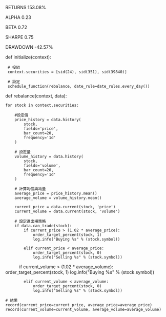 RETURNS 153.08%
 
ALPHA 0.23
 
BETA 0.72
 
SHARPE 0.75
 
DRAWDOWN -42.57%






def initialize(context):

     # 投組
     context.securities = [sid(24), sid(351), sid(39840)]

     # 設定
     schedule_function(rebalance, date_rule=date_rules.every_day())

def rebalance(context, data):

    for stock in context.securities:
    
        #設定價
        price_history = data.history(
            stock,
            fields='price',
            bar_count=20,
            frequency='1d'
        )
        
        # 設定量
        volume_history = data.history(
            stock,
            fields='volume',
            bar_count=20,
            frequency='1d'
        )
        
        # 計算均價與均量
        average_price = price_history.mean()
        average_volume = volume_history.mean()
        
        current_price = data.current(stock, 'price')
        current_volume = data.current(stock, 'volume') 
        
        # 設定進出場策略
        if data.can_trade(stock):
            if current_price > (1.02 * average_price):
                order_target_percent(stock, 1)
                log.info("Buying %s" % (stock.symbol))

            elif current_price < average_price:
                order_target_percent(stock, 0)
                log.info("Selling %s" % (stock.symbol))

            if current_volume > (1.02 * average_volume):
                order_target_percent(stock, 1)
                log.info("Buying %s" % (stock.symbol))

            elif current_volume < average_volume:
                order_target_percent(stock, 0)
                log.info("Selling %s" % (stock.symbol))
                
    # 結果
    record(current_price=current_price, average_price=average_price)
    record(current_volume=current_volume, average_volume=average_volume) 

